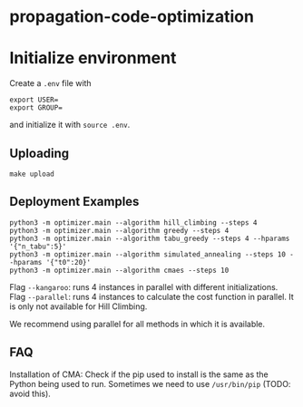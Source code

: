 # propagation-code-optimization

# Initialize environment

Create a `.env` file with

```
export USER= 
export GROUP=
```

and initialize it with `source .env`.

## Uploading

`make upload`

## Deployment Examples

```
python3 -m optimizer.main --algorithm hill_climbing --steps 4
python3 -m optimizer.main --algorithm greedy --steps 4
python3 -m optimizer.main --algorithm tabu_greedy --steps 4 --hparams '{"n_tabu":5}'
python3 -m optimizer.main --algorithm simulated_annealing --steps 10 --hparams '{"t0":20}'
python3 -m optimizer.main --algorithm cmaes --steps 10
```

Flag `--kangaroo`: runs 4 instances in parallel with different initializations. 
Flag `--parallel`: runs 4 instances to calculate the cost function in parallel. It is only not available for Hill Climbing.

We recommend using parallel for all methods in which it is available.

## FAQ

Installation of CMA: Check if the pip used to install is the same as the Python being used to run. Sometimes we need to use `/usr/bin/pip` (TODO: avoid this).
